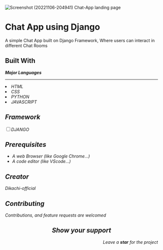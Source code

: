![Screenshot (20221106-204941)](https://user-images.githubusercontent.com/86185353/200191991-1898cfd9-3f94-484d-be2c-d15a566f8aa3.jpg)
Chat-App landing page

<h1>Chat App using Django</h1>
<p> A simple Chat App built on Django Framework, Where users can interact in different Chat Rooms</p>
<h2>Built With</h2>
<strong><i><p>Major Languages</p><i></strong>
<hr>
<li><label for="title">HTML</label></li>
<li><label for="title">CSS</label></li>
<li><label for="title">PYTHON</label></li>
<li><label for="title">JAVASCRIPT</label></li>
<h2>Framework</h2>
<input type="checkbox"><label for="title">DJANGO</label><br>
<h2>Prerequisites</h2>
<ul>
<li> A web Browser (like Google Chrome...)</li>
<li> A code editor (like VScode...)</li>
</ul>
<h2>Creator</h2>
<p><i class="ri-account-circle-fill"></i>Dikachi-official</p>
  <h2>Contributing</h2>
<p>Contributions, and feature requests are welcomed</p>
<h2 align="center">Show your support</h2>
<p align="right">Leave a <strong><i>star</i></strong> for the project</p> 


